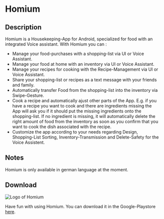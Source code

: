 # Homium
## Description
Homium is a Housekeeping-App for Android, specialized for food with an integrated Voice assistant. With Homium you can :
- Manage your food-purchases with a shopping-list via UI or Voice Assistant.
- Manage your food at home with an inventory via UI or Voice Assistant.
- Manage your recipes for cooking with the Recipe-Management via UI or Voice Assistant.
- Share your shopping-list or recipes as a text message with your friends and family.
- Automatically transfer Food from the shopping-list into the inventory via Swipe-Gesture.
- Cook a recipe and automatically ajust other parts of the App. E.g. if you have a recipe you want to cook and there are ingredients missing the App will ask you if it should put the missing ingredients onto the shopping-list. If no ingredient is missing, it will automatically delete the right amount of food from the inventory as soon as you confirm that you want to cook the dish associated with the recipe.
- Customize the app according to your needs regarding Design, Shopping-List Sorting, Inventory-Transmission and Delete-Safety for the Voice Assistent.

## Notes
Homium is only available in german language at the moment.

## Download
![Logo of Homium](https://play-lh.googleusercontent.com/znWdrHL5LpMcy-NwwbhQsnDeuK5FxJLl1J17atxnOzXa-hN6vGcZATeLH7jAPnwjzA=s180)

Have fun with using Homium. You can download it in the Google-Playstore [here](https://play.google.com/store/apps/details?id=de.madem.homium).
